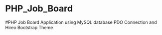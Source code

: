 # PHP_Job_Board

#PHP Job Board Application using MySQL database PDO Connection and Hireo Bootstrap Theme


